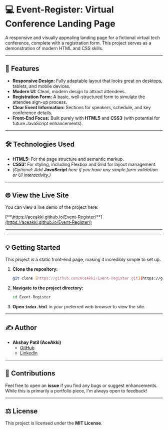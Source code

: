 # 💻 Event-Register: Virtual Conference Landing Page

A responsive and visually appealing landing page for a fictional virtual tech conference, complete with a registration form. This project serves as a demonstration of modern HTML and CSS skills.

---

## 🚀 Features

* **Responsive Design:** Fully adaptable layout that looks great on desktops, tablets, and mobile devices.
* **Modern UI:** Clean, modern design to attract attendees.
* **Registration Form:** A basic, well-structured form to simulate the attendee sign-up process.
* **Clear Event Information:** Sections for speakers, schedule, and key conference details.
* **Front-End Focus:** Built purely with **HTML5** and **CSS3** (with potential for future JavaScript enhancements).

---

## 🛠️ Technologies Used

* **HTML5:** For the page structure and semantic markup.
* **CSS3:** For styling, including Flexbox and Grid for layout management.
* *(Optional: Add **JavaScript** here if you have any simple form validation or UI interactivity.)*

---

## 🌐 View the Live Site

You can view a live demo of the project here:

[**\https://aceakki.github.io/Event-Register/**](https://aceakki.github.io/Event-Register/)

---

---

## 💡 Getting Started

This project is a static front-end page, making it incredibly simple to set up.

1.  **Clone the repository:**
    ```bash
    git clone [https://github.com/AceAkki/Event-Register.git](https://github.com/AceAkki/Event-Register.git)
    ```
2.  **Navigate to the project directory:**
    ```bash
    cd Event-Register
    ```
3.  **Open `index.html`** in your preferred web browser to view the site.

---

## ✍️ Author

* **Akshay Patil (AceAkki)**
    * [GitHub](https://github.com/AceAkki)
    * [LinkedIn](https://www.linkedin.com/in/akshay-patil-4603a847)

---

## 🤝 Contributions

Feel free to open an **issue** if you find any bugs or suggest enhancements. While this is primarily a portfolio piece, I'm always open to feedback!

---

## ⚖️ License

This project is licensed under the **MIT License**.
